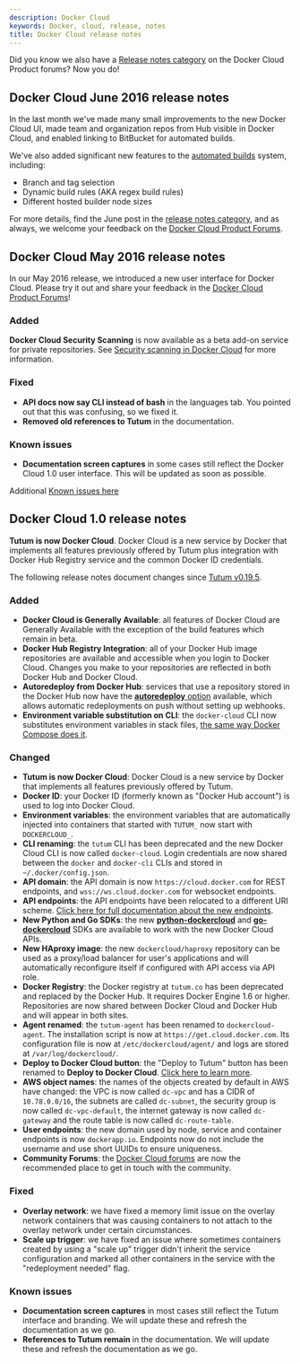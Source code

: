 ```yaml
---
description: Docker Cloud
keywords: Docker, cloud, release, notes
title: Docker Cloud release notes
---
```


Did you know we also have a [Release notes category](https://forums.docker.com/c/docker-cloud/release-notes) on the Docker Cloud Product forums? Now you do!

## Docker Cloud June 2016 release notes

In the last month we've made many small improvements to the new Docker Cloud UI, made team and organization repos from Hub visible in Docker Cloud, and enabled linking to BitBucket for automated builds.

We've also added significant new features to the [automated builds](builds/automated-build.md) system, including:

- Branch and tag selection
- Dynamic build rules (AKA regex build rules)
- Different hosted builder node sizes

For more details, find the June post in the [release notes category](https://forums.docker.com/c/docker-cloud/release-notes), and as always, we welcome your feedback on the [Docker Cloud Product Forums](https://forums.docker.com/c/docker-cloud).

## Docker Cloud May 2016 release notes

In our May 2016 release, we introduced a new user interface for Docker Cloud. Please try it out and share your feedback in the [Docker Cloud Product Forums](https://forums.docker.com/c/docker-cloud)!

### Added

**Docker Cloud Security Scanning** is now available as a beta add-on service for private repositories. See [Security scanning in Docker Cloud](builds/image-scan.md) for more information.

### Fixed

- **API docs now say CLI instead of bash** in the languages tab. You pointed out that this was confusing, so we fixed it.
- **Removed old references to Tutum** in the documentation.

### Known issues

- **Documentation screen captures** in some cases still reflect the Docker Cloud 1.0 user interface. This will be updated as soon as possible.

Additional [Known issues here](docker-errors-faq.md)

## Docker Cloud 1.0 release notes
**Tutum is now Docker Cloud**. Docker Cloud is a new service by Docker that implements all features previously offered by Tutum plus integration with Docker Hub Registry service and the common Docker ID credentials.

The following release notes document changes since [Tutum v0.19.5](https://support.tutum.co/support/solutions/articles/5000694910-tutum-0-19-5).


### Added

- **Docker Cloud is Generally Available**: all features of Docker Cloud are Generally Available with the exception of the build features which remain in beta.
- **Docker Hub Registry Integration**: all of your Docker Hub image repositories are available and accessible when you login to Docker Cloud. Changes you make to your repositories are reflected in both Docker Hub and Docker Cloud.
- **Autoredeploy from Docker Hub**: services that use a repository stored in the Docker Hub now have the [**autoredeploy** option](apps/auto-redeploy.md) available, which allows automatic redeployments on push without setting up webhooks.
- **Environment variable substitution on CLI**: the `docker-cloud` CLI now substitutes environment variables in stack files, [the same way Docker Compose does it](/compose/compose-file/#variable-substitution:91de898b5f5cdb090642a917d3dedf68).


### Changed

- **Tutum is now Docker Cloud**: Docker Cloud is a new service by Docker that implements all features previously offered by Tutum.
- **Docker ID**: your Docker ID (formerly known as "Docker Hub account") is used to log into Docker Cloud.
- **Environment variables**: the environment variables that are automatically injected into containers that started with `TUTUM_` now start with `DOCKERCLOUD_`.
- **CLI renaming**: the `tutum` CLI has been deprecated and the new Docker Cloud CLI is now called `docker-cloud`. Login credentials are now shared between the `docker` and `docker-cli` CLIs and stored in `~/.docker/config.json`.
- **API domain**: the API domain is now `https://cloud.docker.com` for REST endpoints, and `wss://ws.cloud.docker.com` for websocket endpoints.
- **API endpoints**: the API endpoints have been relocated to a different URI scheme. [Click here for full documentation about the new endpoints](/apidocs/docker-cloud.md).
- **New Python and Go SDKs**: the new **[python-dockercloud](https://github.com/docker/python-dockercloud)** and **[go-dockercloud](https://github.com/docker/go-dockercloud)** SDKs are available to work with the new Docker Cloud APIs.
- **New HAproxy image**: the new `dockercloud/haproxy` repository can be used as a proxy/load balancer for user's applications and will automatically reconfigure itself if configured with API access via API role.
- **Docker Registry**: the Docker registry at `tutum.co` has been deprecated and replaced by the Docker Hub. It requires Docker Engine 1.6 or higher. Repositories are now shared between Docker Cloud and Docker Hub and will appear in both sites.
- **Agent renamed**: the `tutum-agent` has been renamed to `dockercloud-agent`. The installation script is now at `https://get.cloud.docker.com`. Its configuration file is now at `/etc/dockercloud/agent/` and logs are stored at `/var/log/dockercloud/`.
- **Deploy to Docker Cloud button**: the "Deploy to Tutum" button has been renamed to **Deploy to Docker Cloud**. [Click here to learn more](apps/deploy-to-cloud-btn.md).
- **AWS object names**: the names of the objects created by default in AWS have changed: the VPC is now called `dc-vpc` and has a CIDR of `10.78.0.0/16`, the subnets are called `dc-subnet`, the security group is now called `dc-vpc-default`, the internet gateway is now called `dc-gateway` and the route table is now called `dc-route-table`.
- **User endpoints**: the new domain used by node, service and container endpoints is now `dockerapp.io`. Endpoints now do not include the username and use short UUIDs to ensure uniqueness.
- **Community Forums**: the [Docker Cloud forums](https://forums.docker.com/c/docker-cloud) are now the recommended place to get in touch with the community.


### Fixed

- **Overlay network**: we have fixed a memory limit issue on the overlay network containers that was causing containers to not attach to the overlay network under certain circumstances.
- **Scale up trigger**: we have fixed an issue where sometimes containers created by using a "scale up" trigger didn't inherit the service configuration and marked all other containers in the service with the "redeployment needed" flag.

### Known issues

- **Documentation screen captures** in most cases still reflect the Tutum interface and branding. We will update these and refresh the documentation as we go.
- **References to Tutum remain** in the documentation. We will update these and refresh the documentation as we go.

